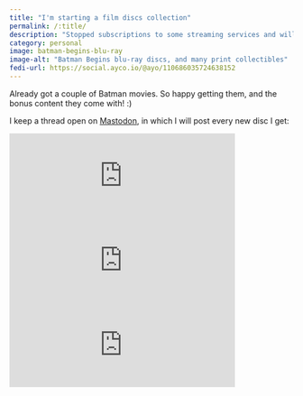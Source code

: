 ```yaml
---
title: "I'm starting a film discs collection"
permalink: /:title/
description: "Stopped subscriptions to some streaming services and will buy discs of films I really like :)"
category: personal
image: batman-begins-blu-ray
image-alt: "Batman Begins blu-ray discs, and many print collectibles"
fedi-url: https://social.ayco.io/@ayo/110686035724638152
---
```


Already got a couple of Batman movies. So happy getting them, and the bonus content they come with! :)

I keep a thread open on [Mastodon](https://social.ayco.io/@ayo/110639728990416918), in which I will post every new disc I get:

<iframe src="https://social.ayco.io/@ayo/110639728990416918/embed" class="mastodon-embed" style="max-width: 100%; border: 0" width="400" allowfullscreen="allowfullscreen"></iframe><script src="https://social.ayco.io/embed.js" async="async"></script>

<iframe src="https://social.ayco.io/@ayo/110640803922027425/embed" class="mastodon-embed" style="max-width: 100%; border: 0" width="400" allowfullscreen="allowfullscreen"></iframe><script src="https://social.ayco.io/embed.js" async="async"></script>

<iframe src="https://social.ayco.io/@ayo/110685362953465106/embed" class="mastodon-embed" style="max-width: 100%; border: 0" width="400" allowfullscreen="allowfullscreen"></iframe><script src="https://social.ayco.io/embed.js" async="async"></script>
